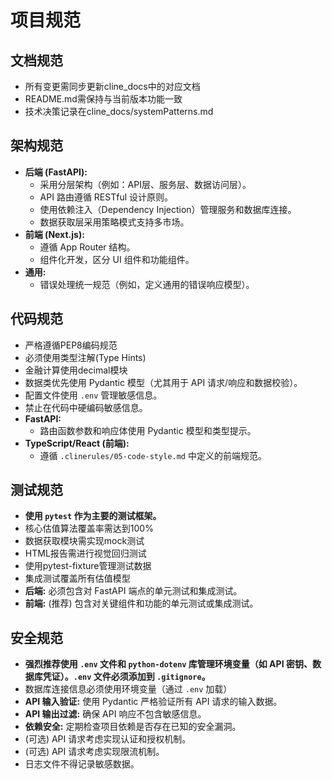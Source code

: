 # 项目规范

## 文档规范

- 所有变更需同步更新cline_docs中的对应文档
- README.md需保持与当前版本功能一致
- 技术决策记录在cline_docs/systemPatterns.md

## 架构规范

- **后端 (FastAPI):**
    - 采用分层架构（例如：API层、服务层、数据访问层）。
    - API 路由遵循 RESTful 设计原则。
    - 使用依赖注入（Dependency Injection）管理服务和数据库连接。
    - 数据获取层采用策略模式支持多市场。
- **前端 (Next.js):**
    - 遵循 App Router 结构。
    - 组件化开发，区分 UI 组件和功能组件。
- **通用:**
    - 错误处理统一规范（例如，定义通用的错误响应模型）。

## 代码规范

- 严格遵循PEP8编码规范
- 必须使用类型注解(Type Hints)
- 金融计算使用decimal模块
- 数据类优先使用 Pydantic 模型（尤其用于 API 请求/响应和数据校验）。
- 配置文件使用 `.env` 管理敏感信息。
- 禁止在代码中硬编码敏感信息。
- **FastAPI:**
    - 路由函数参数和响应体使用 Pydantic 模型和类型提示。
- **TypeScript/React (前端):**
    - 遵循 `.clinerules/05-code-style.md` 中定义的前端规范。

## 测试规范

- **使用 `pytest` 作为主要的测试框架。**
- 核心估值算法覆盖率需达到100%
- 数据获取模块需实现mock测试
- HTML报告需进行视觉回归测试
- 使用pytest-fixture管理测试数据
- 集成测试覆盖所有估值模型
- **后端:** 必须包含对 FastAPI 端点的单元测试和集成测试。
- **前端:** (推荐) 包含对关键组件和功能的单元测试或集成测试。

## 安全规范

- **强烈推荐使用 `.env` 文件和 `python-dotenv` 库管理环境变量（如 API 密钥、数据库凭证）。`.env` 文件必须添加到 `.gitignore`。**
- 数据库连接信息必须使用环境变量（通过 `.env` 加载）
- **API 输入验证:** 使用 Pydantic 严格验证所有 API 请求的输入数据。
- **API 输出过滤:** 确保 API 响应不包含敏感信息。
- **依赖安全:** 定期检查项目依赖是否存在已知的安全漏洞。
- (可选) API 请求考虑实现认证和授权机制。
- (可选) API 请求考虑实现限流机制。
- 日志文件不得记录敏感数据。
